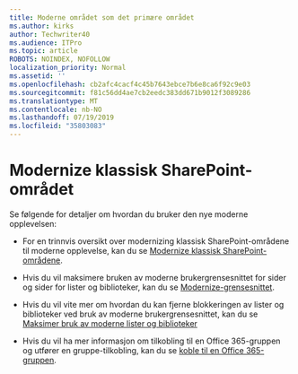```yaml
---
title: Moderne området som det primære området
ms.author: kirks
author: Techwriter40
ms.audience: ITPro
ms.topic: article
ROBOTS: NOINDEX, NOFOLLOW
localization_priority: Normal
ms.assetid: ''
ms.openlocfilehash: cb2afc4cacf4c45b7643ebce7b6e8ca6f92c9e03
ms.sourcegitcommit: f81c56dd4ae7cb2eedc383dd671b9012f3089286
ms.translationtype: MT
ms.contentlocale: nb-NO
ms.lasthandoff: 07/19/2019
ms.locfileid: "35803083"
---
```

# <a name="modernize-your-classic-sharepoint-site"></a>Modernize klassisk SharePoint-området

Se følgende for detaljer om hvordan du bruker den nye moderne opplevelsen:

- For en trinnvis oversikt over modernizing klassisk SharePoint-områdene til moderne opplevelse, kan du se [Modernize klassisk SharePoint-områdene](https://docs.microsoft.com/sharepoint/dev/transform/modernize-classic-sites).

- Hvis du vil maksimere bruken av moderne brukergrensesnittet for sider og sider for lister og biblioteker, kan du se [Modernize-grensesnittet](https://docs.microsoft.com/sharepoint/dev/transform/modernize-userinterface). 

- Hvis du vil vite mer om hvordan du kan fjerne blokkeringen av lister og biblioteker ved bruk av moderne brukergrensesnittet, kan du se [Maksimer bruk av moderne lister og biblioteker](https://docs.microsoft.com/sharepoint/dev/transform/modernize-userinterface-lists-and-libraries)

- Hvis du vil ha mer informasjon om tilkobling til en Office 365-gruppen og utfører en gruppe-tilkobling, kan du se [koble til en Office 365-gruppen](https://docs.microsoft.com/sharepoint/dev/transform/modernize-connect-to-office365-group).

